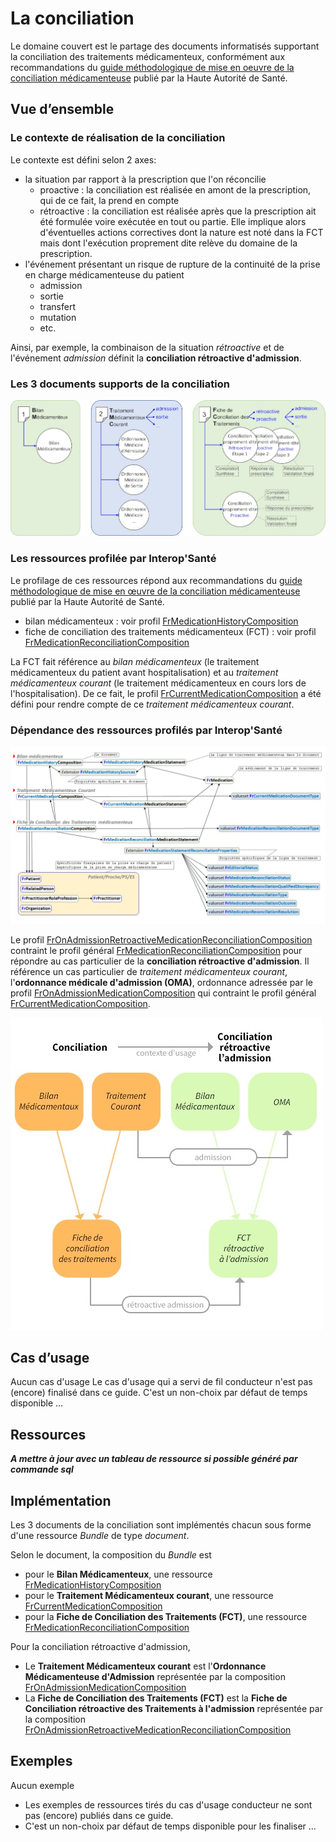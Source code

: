 # La conciliation

Le domaine couvert est le partage des documents informatisés supportant la conciliation des traitements médicamenteux, conformément aux recommandations du [guide méthodologique de mise en oeuvre de la conciliation médicamenteuse](https://www.has-sante.fr/jcms/c_2736453/fr/mettre-en-oeuvre-la-conciliation-des-traitements-medicamenteux-en-etablissement-de-sante) publié par la Haute Autorité de Santé.

## Vue d’ensemble

### Le contexte de réalisation de la conciliation

Le contexte est défini selon 2 axes:

- la situation par rapport à la prescription que l'on réconcilie
  - proactive : la conciliation est réalisée en amont de la prescription, qui de ce fait, la prend en compte
  - rétroactive : la conciliation est réalisée après que la prescription ait été formulée voire exécutée en tout ou partie. Elle implique alors d'éventuelles actions correctives dont la nature est noté dans la FCT mais dont l'exécution proprement dite relève du domaine de la prescription.
- l'événement présentant un risque de rupture de la continuité de la prise en charge médicamenteuse du patient
  - admission
  - sortie
  - transfert
  - mutation
  - etc.

Ainsi, par exemple, la combinaison de la situation *rétroactive* et de l'événement *admission* définit la **conciliation rétroactive d'admission**.

### Les 3 documents supports de la conciliation

![DocumentsSupportsConciliation](../images/Conciliation1.png)

### Les ressources profilée par Interop'Santé

Le profilage de ces ressources répond aux recommandations du [guide méthodologique de mise en œuvre de la conciliation médicamenteuse](https://www.has-sante.fr/jcms/c_2736453/fr/mettre-en-oeuvre-la-conciliation-des-traitements-medicamenteux-en-etablissement-de-sante) publié par la Haute Autorité de Santé.

- bilan médicamenteux : voir profil [FrMedicationHistoryComposition](StructureDefinition-FrMedicationHistoryComposition.html)
- fiche de conciliation des traitements médicamenteux (FCT) : voir profil [FrMedicationReconciliationComposition](StructureDefinition-FrMedicationReconciliationComposition.html)

La FCT fait référence au *bilan médicamenteux* (le traitement médicamenteux du patient avant hospitalisation) et au *traitement médicamenteux courant* (le traitement médicamenteux en cours lors de l'hospitalisation). De ce fait, le profil [FrCurrentMedicationComposition](StructureDefinition-FrCurrentMedicationComposition.html) a été défini pour rendre compte de ce *traitement médicamenteux courant*.

### Dépendance des ressources profilés par Interop'Santé

![IGMedicationDependanceRessourcesProfileesConciliation](../images/Conciliation2.jpg)

Le profil [FrOnAdmissionRetroactiveMedicationReconciliationComposition](StructureDefinition-FrOnAdmissionRetroactiveMedicationReconciliationComposition.html) contraint le profil général [FrMedicationReconciliationComposition](StructureDefinition-FrMedicationReconciliationComposition.html) pour répondre au cas particulier de la **conciliation rétroactive d'admission**. Il référence un cas particulier de *traitement médicamenteux courant*, l'**ordonnance médicale d'admission (OMA)**, ordonnance adressée par le profil [FrOnAdmissionMedicationComposition](StructureDefinition-FrOnAdmissionMedicationComposition.html) qui contraint le profil général [FrCurrentMedicationComposition](StructureDefinition-FrCurrentMedicationComposition.html).

![Conciliation-ConciliationRetroactiveALAdmissiones](../images/Conciliation3.jpg)

## Cas d’usage

Aucun cas d'usage
Le cas d'usage qui a servi de fil conducteur n'est pas (encore) finalisé dans ce guide.
C'est un non-choix par défaut de temps disponible …

## Ressources

***A mettre à jour avec un tableau de ressource si possible généré par commande sql***

## Implémentation

Les 3 documents de la conciliation sont implémentés chacun sous forme d'une ressource *Bundle* de type *document*.

Selon le document, la composition du *Bundle* est

- pour le **Bilan Médicamenteux**, une ressource [FrMedicationHistoryComposition](StructureDefinition-FrMedicationHistoryComposition.html)
- pour le **Traitement Médicamenteux courant**, une ressource [FrCurrentMedicationComposition](StructureDefinition-FrCurrentMedicationComposition.html)
- pour la **Fiche de Conciliation des Traitements (FCT)**, une ressource [FrMedicationReconciliationComposition](StructureDefinition-FrMedicationReconciliationComposition.html)

Pour la conciliation rétroactive d'admission,

- Le **Traitement Médicamenteux courant** est l'**Ordonnance Médicamenteuse d'Admission** représentée par la composition [FrOnAdmissionMedicationComposition](StructureDefinition-FrOnAdmissionMedicationComposition.html)
- La **Fiche de Conciliation des Traitements (FCT)** est la **Fiche de Conciliation rétroactive des Traitements à l'admission** représentée par la composition [FrOnAdmissionRetroactiveMedicationReconciliationComposition](StructureDefinition-FrOnAdmissionRetroactiveMedicationReconciliationComposition.html)

## Exemples

Aucun exemple

- Les exemples de ressources tirés du cas d'usage conducteur ne sont pas (encore) publiés dans ce guide.
- C'est un non-choix par défaut de temps disponible pour les finaliser ...
